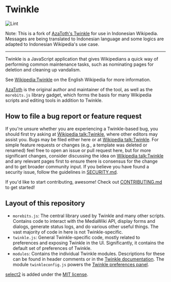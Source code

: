 # Twinkle

![Lint](https://github.com/kenrick95/twinkle/workflows/Lint/badge.svg)

Note: This is a fork of [AzaToth's Twinkle](https://github.com/azatoth/twinkle/) for use in Indonesian Wikipedia. Messages are being translated to Indonesian language and some logics are adapted to Indonesian Wikipedia's use case.

-----

Twinkle is a JavaScript application that gives Wikipedians a quick way of performing common maintenance tasks, such as nominating pages for deletion and cleaning up vandalism.

See [Wikipedia:Twinkle][] on the English Wikipedia for more information.

[AzaToth][] is the original author and maintainer of the tool, as well as the `morebits.js` library gadget, which forms the basis for many Wikipedia scripts and editing tools in addition to Twinkle.

## How to file a bug report or feature request

If you're unsure whether you are experiencing a Twinkle-based bug, you should first try asking at [Wikipedia talk:Twinkle][], where other editors may assist you.  Bugs may be filed either here or at [Wikipedia talk:Twinkle][].  For simple feature requests or changes (e.g., a template was deleted or renamed) feel free to open an issue or pull request here, but for more significant changes, consider discussing the idea on [Wikipedia talk:Twinkle][] and any relevant pages first to ensure there is consensus for the change and to get broader community input.  If you believe you have found a security issue, follow the guidelines in [SECURITY.md](./SECURITY.md).

If you'd like to start contributing, awesome!  Check out [CONTRIBUTING.md](CONTRIBUTING.md) to get started!


## Layout of this repository

* `morebits.js`: The central library used by Twinkle and many other scripts. Contains code to interact with the MediaWiki API, display forms and dialogs, generate status logs, and do various other useful things. The vast majority of code in here is not Twinkle-specific.
* `twinkle.js`: General Twinkle-specific code, mostly related to preferences and exposing Twinkle in the UI. Significantly, it contains the default set of preferences of Twinkle.
* `modules`: Contains the individual Twinkle modules. Descriptions for these can be found in header comments or in the [Twinkle documentation][]. The module `twinkleconfig.js` powers the [Twinkle preferences panel][WP:TWPREFS].


[select2][] is added under the [MIT license](https://github.com/select2/select2/blob/develop/LICENSE.md).

[Wikipedia:Twinkle]: https://id.wikipedia.org/wiki/Wikipedia:Twinkle
[AzaToth]: https://en.wikipedia.org/wiki/User:AzaToth
[Wikipedia talk:Twinkle]: https://id.wikipedia.org/wiki/Wikipedia_talk:Twinkle
[Twinkle documentation]: https://id.wikipedia.org/wiki/Wikipedia:Twinkle/doc
[WP:TWPREFS]: https://id.wikipedia.org/wiki/Wikipedia:Twinkle/Preferences
[select2]: https://github.com/select2/select2

